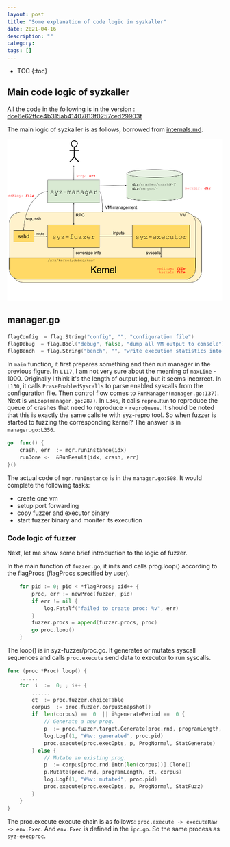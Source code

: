 ```yaml
---
layout: post
title: "Some explanation of code logic in syzkaller"
date: 2021-04-16
description: ""
category: 
tags: []
---
```

* TOC
{:toc}

## Main code logic of syzkaller

All the code in the following is in the version : [dce6e62ffce4b315ab41407813f0257ced29903f](https://github.com/google/syzkaller/tree/dce6e62ffce4b315ab41407813f0257ced29903f)

The main logic of syzkaller is as follows, borrowed from [internals.md](https://github.com/google/syzkaller/blob/5c6bf6c55f03f8b5555d5b8d0ccc4cbb18073ce9/docs/internals.md).

![internal mechanism](https://raw.githubusercontent.com/google/syzkaller/5c6bf6c55f03f8b5555d5b8d0ccc4cbb18073ce9/docs/process_structure.png)

## manager.go
```go
flagConfig  = flag.String("config", "", "configuration file")
flagDebug  = flag.Bool("debug", false, "dump all VM output to console")
flagBench  = flag.String("bench", "", "write execution statistics into this file periodically")
```
In `main` function, it first prepares something and then run manager in the previous figure.
In `L117`, I am not very sure about the meaning of `maxLine` - 1000. Originally I think it's the length of output log, but it seems incorrect.
In `L130`, it calls `PraseEnabledSyscalls` to parse enabled syscalls from the configuration file.
Then control flow comes to `RunManager(manager.go:137)`. Next is `vmLoop(manager.go:287)`. In `L346`, it calls `repro.Run` to reproduce the queue of crashes that need to reproduce - `reproQueue`. It should be noted that this is exactly the same callsite with syz-repro tool.
So when fuzzer is started to fuzzing the corresponding kernel? The answer is in `manager.go:L356`. 
```go
go  func() {
	crash, err  := mgr.runInstance(idx)
	runDone <-  &RunResult{idx, crash, err}
}()
```
The actual code of `mgr.runInstance` is in the `manager.go:508`. It would complete the following tasks:
- create one vm
- setup port forwarding
- copy fuzzer and executor binary
- start fuzzer binary and moniter its execution

### Code logic of fuzzer

Next, let me show some brief introduction to the logic of fuzzer.

In the main function of `fuzzer.go`, it inits and calls prog.loop() according to the flagProcs (flagProcs specified by user).
```go
	for pid := 0; pid < *flagProcs; pid++ {
		proc, err := newProc(fuzzer, pid)
		if err != nil {
			log.Fatalf("failed to create proc: %v", err)
		}
		fuzzer.procs = append(fuzzer.procs, proc)
		go proc.loop()
	}
```
The loop() is in syz-fuzzer/proc.go. It generates or mutates syscall sequences and calls `proc.execute` send data to executor to run syscalls.
```go
func (proc *Proc) loop() {
	......
	for  i  :=  0; ; i++ {
		......
		ct  := proc.fuzzer.choiceTable
		corpus  := proc.fuzzer.corpusSnapshot()
		if  len(corpus) ==  0  || i%generatePeriod ==  0 {
			// Generate a new prog.
			p  := proc.fuzzer.target.Generate(proc.rnd, programLength, ct)
			log.Logf(1, "#%v: generated", proc.pid)
			proc.execute(proc.execOpts, p, ProgNormal, StatGenerate)
		} else {
			// Mutate an existing prog.
			p  := corpus[proc.rnd.Intn(len(corpus))].Clone()
			p.Mutate(proc.rnd, programLength, ct, corpus)
			log.Logf(1, "#%v: mutated", proc.pid)
			proc.execute(proc.execOpts, p, ProgNormal, StatFuzz)
		}
	}
}
```
The proc.execute execute chain is as follows:
 `proc.execute -> executeRaw -> env.Exec`. And `env.Exec` is defined in the `ipc.go`. So the same process as `syz-execproc`.


